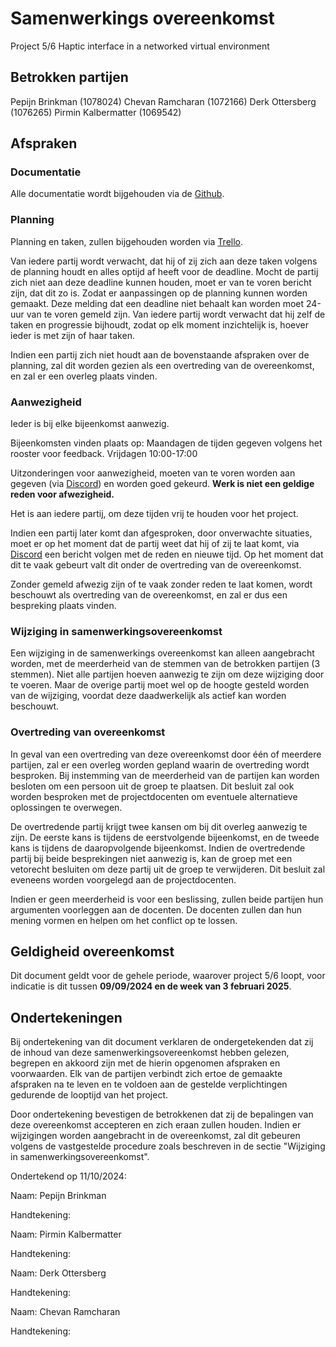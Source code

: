 # Samenwerkings overeenkomst

Project 5/6
Haptic interface in a networked virtual environment

## Betrokken partijen

Pepijn Brinkman (1078024)
Chevan Ramcharan (1072166)
Derk Ottersberg (1076265)
Pirmin Kalbermatter (1069542)

## Afspraken

### Documentatie

Alle documentatie wordt bijgehouden via de [Github](https://github.com/xDragy/Project5-6/).

### Planning

Planning en taken, zullen bijgehouden worden via [Trello](https://trello.com/b/k2OQDucs/project-5-6).

Van iedere partij wordt verwacht, dat hij of zij zich aan deze taken volgens de planning houdt en alles optijd af heeft voor de deadline. Mocht de partij zich niet aan deze deadline kunnen houden, moet er van te voren bericht zijn, dat dit zo is. Zodat er aanpassingen op de planning kunnen worden gemaakt. Deze melding dat een deadline niet behaalt kan worden moet 24-uur van te voren gemeld zijn.
Van iedere partij wordt verwacht dat hij zelf de taken en progressie bijhoudt, zodat op elk moment inzichtelijk is, hoever ieder is met zijn of haar taken.

Indien een partij zich niet houdt aan de bovenstaande afspraken over de planning, zal dit worden gezien als een overtreding van de overeenkomst, en zal er een overleg plaats vinden.

### Aanwezigheid

Ieder is bij elke bijeenkomst aanwezig.

Bijeenkomsten vinden plaats op:
Maandagen de tijden gegeven volgens het rooster voor feedback.
Vrijdagen 10:00-17:00

Uitzonderingen voor aanwezigheid, moeten van te voren worden aan gegeven (via [Discord](https://discord.com)) en worden goed gekeurd.
**Werk is niet een geldige reden voor afwezigheid.**

Het is aan iedere partij, om deze tijden vrij te houden voor het project.

Indien een partij later komt dan afgesproken, door onverwachte situaties, moet er op het moment dat de partij weet dat hij of zij te laat komt, via [Discord](https://discord.com) een bericht volgen met de reden en nieuwe tijd. Op het moment dat dit te vaak gebeurt valt dit onder de overtreding van de overeenkomst.

Zonder gemeld afwezig zijn of te vaak zonder reden te laat komen, wordt beschouwt als overtreding van de overeenkomst, en zal er dus een bespreking plaats vinden.

### Wijziging in samenwerkingsovereenkomst
Een wijziging in de samenwerkings overeenkomst kan alleen aangebracht worden, met de meerderheid van de stemmen van de betrokken partijen (3 stemmen). Niet alle partijen hoeven aanwezig te zijn om deze wijziging door te voeren. Maar de overige partij moet wel op de hoogte gesteld worden van de wijziging, voordat deze daadwerkelijk als actief kan worden beschouwt.

### Overtreding van overeenkomst
In geval van een overtreding van deze overeenkomst door één of meerdere partijen, zal er een overleg worden gepland waarin de overtreding wordt besproken. Bij instemming van de meerderheid van de partijen kan worden besloten om een persoon uit de groep te plaatsen. Dit besluit zal ook worden besproken met de projectdocenten om eventuele alternatieve oplossingen te overwegen.

De overtredende partij krijgt twee kansen om bij dit overleg aanwezig te zijn. De eerste kans is tijdens de eerstvolgende bijeenkomst, en de tweede kans is tijdens de daaropvolgende bijeenkomst. Indien de overtredende partij bij beide besprekingen niet aanwezig is, kan de groep met een vetorecht besluiten om deze partij uit de groep te verwijderen. Dit besluit zal eveneens worden voorgelegd aan de projectdocenten.

Indien er geen meerderheid is voor een beslissing, zullen beide partijen hun argumenten voorleggen aan de docenten. De docenten zullen dan hun mening vormen en helpen om het conflict op te lossen.

## Geldigheid overeenkomst
Dit document geldt voor de gehele periode, waarover project 5/6 loopt, voor indicatie is dit tussen **09/09/2024 en de week van 3 februari 2025**.

## Ondertekeningen
Bij ondertekening van dit document verklaren de ondergetekenden dat zij de inhoud van deze samenwerkingsovereenkomst hebben gelezen, begrepen en akkoord zijn met de hierin opgenomen afspraken en voorwaarden. Elk van de partijen verbindt zich ertoe de gemaakte afspraken na te leven en te voldoen aan de gestelde verplichtingen gedurende de looptijd van het project.

Door ondertekening bevestigen de betrokkenen dat zij de bepalingen van deze overeenkomst accepteren en zich eraan zullen houden. Indien er wijzigingen worden aangebracht in de overeenkomst, zal dit gebeuren volgens de vastgestelde procedure zoals beschreven in de sectie "Wijziging in samenwerkingsovereenkomst".

Ondertekend op 11/10/2024:

Naam: Pepijn Brinkman




Handtekening: 

Naam: Pirmin Kalbermatter




Handtekening:

Naam: Derk Ottersberg




Handtekening:

Naam: Chevan Ramcharan




Handtekening: